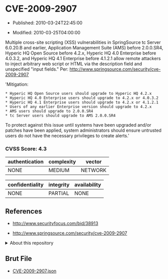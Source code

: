 # CVE-2009-2907

- Published: 2010-03-24T22:45:00

- Modified: 2010-03-25T04:00:00

Multiple cross-site scripting (XSS) vulnerabilities in SpringSource tc Server 6.0.20.B and earlier, Application Management Suite (AMS) before 2.0.0.SR4, Hyperic HQ Open Source before 4.2.x, Hyperic HQ 4.0 Enterprise before 4.0.3.2, and Hyperic HQ 4.1 Enterprise before 4.1.2.1 allow remote attackers to inject arbitrary web script or HTML via the description field and unspecified "input fields." Per: http://www.springsource.com/security/cve-2009-2907
 

'Mitigation:

    * Hyperic HQ Open Source users should upgrade to Hyperic HQ 4.2.x
    * Hyperic HQ 4.0 Enterprise users should upgrade to 4.2.x or 4.0.3.2
    * Hyperic HQ 4.1 Enterprise users should upgrade to 4.2.x or 4.1.2.1
    * Users of any earlier Enterprise version should upgrade to 4.2.x
    * AMS users should upgrade to 2.0.0.SR4
    * tc Server users should upgrade to AMS 2.0.0.SR4

To protect against this issue until systems have been upgraded and/or patches have been applied, system administrators should ensure untrusted users do not have the necessary privileges to create alerts.'

### CVSS Score: **4.3**

| authentication | complexity | vector |
| --- | --- | --- |
| NONE | MEDIUM | NETWORK |

| confidentiality | integrity | availability |
| --- | --- | --- |
| NONE | PARTIAL | NONE |

## References

* http://www.securityfocus.com/bid/38913

* http://www.springsource.com/security/cve-2009-2907

<details>
<summary>About this repository</summary> 

  This repository is part of the project [Live Hack CVE](https://github.com/Live-Hack-CVE). Main website can be found [www.live-hack.org](https://www.live-hack.org) 
  
  Made by [Sn0wAlice](https://github.com/Sn0wAlice) for the people that care about security and need to have a feed of the latest CVEs. Hope you enjoy it, don't forget to star the repo and follow me on [Twitter](https://twitter.com/Sn0wAlice) and [Github](https://github.com/Sn0wAlice). And that is my [personnal website](https://www.alice-snow.me/)

  - [Home Page](https://github.com/Live-Hack-CVE)
  - [Framework](https://github.com/Live-Hack-CVE/cve-framework)
  - [CVE database](https://github.com/Live-Hack-CVE/full_database)
  - [Changelog](https://github.com/Live-Hack-CVE/Changelog)
</details>

## Brut File

* [CVE-2009-2907.json](https://raw.githubusercontent.com/Live-Hack-CVE/full_database/main/cves/2009/CVE-2009-2907.json)

